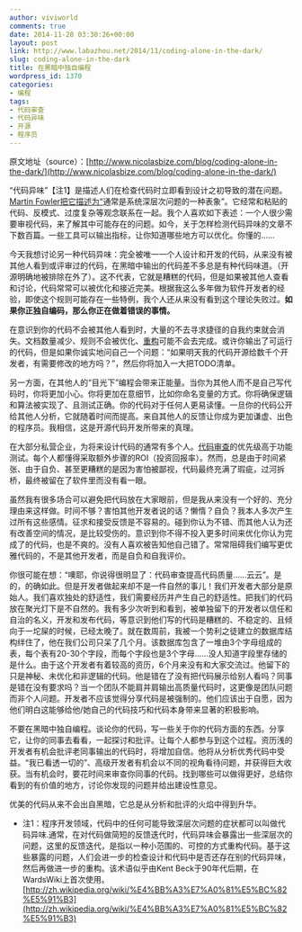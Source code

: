 ```yaml
---
author: viviworld
comments: true
date: 2014-11-28 03:30:26+00:00
layout: post
link: http://www.labazhou.net/2014/11/coding-alone-in-the-dark/
slug: coding-alone-in-the-dark
title: 在黑暗中独自编程
wordpress_id: 1370
categories:
- 编程
tags:
- 代码审查
- 代码异味
- 开源
- 程序员
---
```


原文地址（source）：[http://www.nicolasbize.com/blog/coding-alone-in-the-dark/](http://www.nicolasbize.com/blog/coding-alone-in-the-dark/)

“代码异味”【注1】是描述人们在检查代码时立即看到设计之初导致的潜在问题。[Martin Fowler把它描述为“](http://martinfowler.com/bliki/CodeSmell.html)通常是系统深层次问题的一种表象”。它经常和粘贴的代码、反模式、过度复杂等观念联系在一起。我个人喜欢如下表述：一个人很少需要审视代码，来了解其中可能存在的问题。如今，关于怎样检测代码异味的文章不下数百篇。一些工具可以输出指标，让你知道哪些地方可以优化。你懂的……

今天我想讨论另一种代码异味：完全被唯一一个人设计和开发的代码，从来没有被其他人看到或评审过的代码，在黑暗中输出的代码差不多总是有种代码味道。（开源明确地被排除在外了）。这不代表，它就是糟糕的代码，但是如果被其他人查看和讨论，代码常常可以被优化和接近完美。根据我这么多年做为软件开发者的经验，即使这个规则可能存在一些特例，我个人还从来没有看到这个理论失败过。**如果你正独自编码，那么你正在做着错误的事情。**

在意识到你的代码不会被其他人看到时，大量的不去寻求捷径的自我约束就会消失。文档数量减少、规则不会被优化、[重构](http://www.labazhou.net/2014/09/refactoring-vs-re-architecting-vs-redesign-vs-rewriting/)可能不会去完成。或许你输出了可运行的代码，但是如果你诚实地问自己一个问题：“如果明天我的代码开源给数千个开发者，有需要修改的地方吗？”，然后你将加入一大把TODO清单。

另一方面，在其他人的“目光下”编程会带来正能量。当你为其他人而不是自己写代码时，你将更加小心。你将更加在意细节，比如你命名变量的方式。你将确保逻辑和算法被实现了、且测试正确。你的代码对于任何人更易读懂。一旦你的代码公开给其他人分析，它就随着时间而提高。来自其他人的反馈让你成为更加谦虚、出色的程序员。我相信，这是开源代码开发所带来的真理。

在大部分私营企业，为将来设计代码的通常有多个人。[代码审查](http://www.labazhou.net/2014/07/code-review-without-your-glasses/)的优先级高于功能测试。每个人都懂得采取额外步骤的ROI（投资回报率）。然而，总是由于时间紧张、由于自负、甚至更糟糕的是因为害怕被鄙视，代码最终充满了瑕疵，过河拆桥，最终被留在了软件里而没有看一眼。

虽然我有很多场合可以避免把代码放在大家眼前，但是我从来没有一个好的、充分理由来这样做。时间不够？害怕其他开发者说的话？懒惰？自负？我本人多次产生过所有这些感情。征求和接受反馈是不容易的。碰到你认为不错、而其他人认为还有改善空间的情况，是比较受伤的。意识到你不得不投入更多时间来优化你认为完成了的代码，也是不爽的。没有人喜欢被告知他自己错了。常常阻碍我们编写更优雅代码的，不是其他开发者，而是自负和自我评价。

你很可能在想：“噢耶，你说得很明显了：代码审查提高代码质量……云云”。是的，的确如此。但是开发者做起来却不是一件自然的事儿！我们开发者大部分是原始人。我们喜欢独处的舒适性，我们需要经历并产生自己的舒适性。把我们的代码放在聚光灯下是不自然的。我有多少次听到和看到，被单独留下的开发者以信任和自治的名义，开发和发布代码，等意识到他们写的代码是糟糕的、不稳定的、且倾向于一坨屎的时候，已经太晚了。就在数周前，我被一个势利之徒建立的数据库结构绊住了，他在我们公司只呆了几个月。该数据库包含了一堆由3个字母组成的表，每个表有20-30个字段，而每个字段也是3个字母……没人知道字段里存储的是什么。由于这个开发者有着较高的资历，6个月来没有和大家交流过。他留下的只是神秘、未优化和非逻辑的代码。他是错在了没有把代码展示给别人看吗？同事是错在没有要求吗？当一个团队不能肩并肩输出高质量代码时，这更像是团队问题而非个人问题。开发者不应该觉得分享代码是被强制的。他们应该出于自愿，因为他们明白这能够给他/她自己的代码技巧和代码本身带来显著的积极影响。

不要在黑暗中独自编程。谈论你的代码，写一些关于你的代码方面的东西。分享它，让你的同事去看看，一起探讨和批评。让每个人都参与到这个过程。资历浅的开发者有机会批评老同事输出的代码时，将增加自信。他将从分析优秀代码中受益。“我已看透一切的”、高级开发者有机会以不同的视角看待问题，并获得巨大收获。当有机会时，要花时间来审查你同事的代码。找到哪些可以做得更好，总结你看到的有价值的地方，讨论你发现的问题并给出建设性意见。

优美的代码从来不会出自黑暗，它总是从分析和批评的火焰中得到升华。



	
  * 注1：程序开发领域，代码中的任何可能导致深层次问题的症状都可以叫做代码异味.通常，在对代码做简短的反馈迭代时，代码异味会暴露出一些深层次的问题，这里的反馈迭代，是指以一种小范围的、可控的方式重构代码。基于这些暴露的问题，人们会进一步的检查设计和代码中是否还存在别的代码异味，然后再做进一步的重构。该术语似乎由Kent Beck于90年代后期，在WardsWiki上首次使用。[http://zh.wikipedia.org/wiki/%E4%BB%A3%E7%A0%81%E5%BC%82%E5%91%B3](http://zh.wikipedia.org/wiki/%E4%BB%A3%E7%A0%81%E5%BC%82%E5%91%B3)


